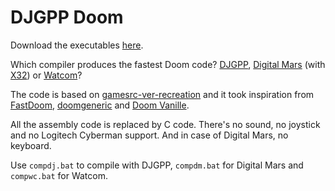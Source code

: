 # DJGPP Doom
Download the executables [here](https://github.com/FrenkelS/djdoom/releases).

Which compiler produces the fastest Doom code?
[DJGPP](https://github.com/andrewwutw/build-djgpp),
[Digital Mars](https://digitalmars.com/) (with [X32](https://github.com/Olde-Skuul/KitchenSink/tree/master/sdks/dos/x32)) or
[Watcom](https://github.com/open-watcom/open-watcom-v2)?

The code is based on [gamesrc-ver-recreation](https://bitbucket.org/gamesrc-ver-recreation/doom/src/master/)
and it took inspiration from
[FastDoom](https://github.com/viti95/FastDoom),
[doomgeneric](https://github.com/ozkl/doomgeneric) and
[Doom Vanille](https://github.com/AXDOOMER/doom-vanille).

All the assembly code is replaced by C code.
There's no sound, no joystick and no Logitech Cyberman support.
And in case of Digital Mars, no keyboard.

Use `compdj.bat` to compile with DJGPP, `compdm.bat` for Digital Mars and `compwc.bat` for Watcom.

